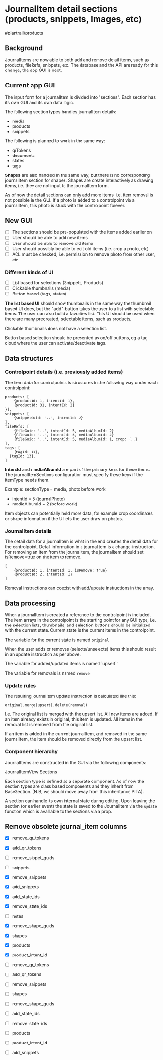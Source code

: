 # JournalItem detail sections (products, snippets, images, etc)

#plantrail/products

## Background
JournalItems are now able to both add and remove detail items, such as products, fileRefs, snippets, etc. The database and the API are ready for this change, the app GUI is next.

## Current app GUI
The input form for a journalItem is divided into "sections". Each section has its own GUI and its own data logic.

The following section types handles journalItem details:
* media
* products
* snippets

The following is planned to work in the same way:
* qrTokens
* documents
* states
* tags

**Shapes** are also handled in the same way, but there is no corresponding journalItem section for shapes. Shapes are create interactively as drawing items, i.e. they are not input to the journalItem form.

As of now the detail sections can only add more items, i.e. item removal is not possible in the GUI. If a photo is added to a controlpoint via a journalItem, this photo is stuck with the controlpoint forever.

## New GUI
- [ ] The sections should be pre-populated with the items added earlier on
- [ ] User should be able to add new items
- [ ] User should be able to remove old items
- [ ] User should possibly be able to edit old items (i.e. crop a photo, etc)
- [ ] ACL must be checked, i.e. permission to remove photo from other user, etc

### Different kinds of UI
- [ ] List based for selections (Snippets, Products)
- [ ] Clickable thumbnails (media)
- [ ] Button based (tags, states)

**The list based UI** should show thumbnails in the same way the thumbnail based UI does, but the "add"-button takes the user to a list with selectable items. The user can also build a favorites list. This UI should be used when there are many precreated, selectable items, such as products.

Clickable thumbnails does not have a selection list.

Button based selection should be presented as on/off buttons, eg a tag cloud where the user can activate/deactivate tags.

## Data structures
### Controlpoint details (i.e. previously added items)
The item data for controlpoints is structures in the following way under each controlpoint:

```
products: [
	{productId: 1, intentId: 1},
	{productId: 31, intentId: 2}  
}],
snippets: [
	{snippetGuid: '..', intentId: 2}
],
fileRefs: [
	{fileGuid: '..', intentId: 5, mediaAlbumId: 2}
	{fileGuid: '..', intentId: 5, mediaAlbumId: 2}
	{fileGuid: '..', intentId: 5, mediaAlbumId: 1, crop: {..}
],
tags: [
	{tagId: 11},
  {tagId: 13},
]
```

**IntentId** and **mediaAlbumId** are part of the primary keys for these items. The journalItemSections configuration must specify these keys if the itemType needs them.

Example:
sectionType = media, photo before work
* intentId = 5 (journalPhoto)
* mediaAlbumId = 2 (before work)

Item objects can potentially hold more data, for example crop coordinates or shape information if the UI lets the user draw on photos.

### JournalItem details
The detail data for a journalItem is what in the end creates the detail data for the controlpoint. Detail information in a journalItem is a change-instruction. For removing an item from the journalItem, the journalItem should set isRemove=true on the item to remove.

```
[
	{productId: 1, intentId: 1, isRemove: true}
	{productId: 2, intentId: 1}
]
```

Removal instructions can coexist with add/update instructions in the array.

## Data processing
When a journalItem is created a reference to the controlpoint is included. The item arrays in the controlpoint is the starting point for any GUI type, i.e. the selection lists, thumbnails, and selection buttons should be initialized with the current state. Current state is the current items in the controlpoint.

The variable for the current state is named `original`

When the user adds or removes (selects/unselects) items this should result in an update instruction as per above.

The variable for added/updated items is named `upsert``

The variable for removals is named `remove`

### Update rules
The resulting journalItem update instruction is calculated like this:

`original.merge(upsert).delete(removal)`

I.e. The original list is merged with the upsert list. All new items are added. If an item already exists in original, this item is updated. All items in the removal list is removed from the original list.

If an item is added in the current journalItem, and removed in the same journalItem, the item should be removed directly from the upsert list.

### Component hierarchy
JournalItems are constructed in the GUI via the following components:

JournalItemView
   Sections

Each section type is defined as a separate component. As of now the section types are class based components and they inherit from BaseSection. (N.B, we should move away from this inheritance PITA).

A section can handle its own internal state during editing. Upon leaving the section (or earlier event) the state is saved to the JournalItem via the `update` function which is avalilable to the sections via a prop.

## Remove obsolete journal_item columns
- [x] remove_qr_tokens
- [x] add_qr_tokens
- [ ] remove_sippet_guids
- [ ] snippets
- [x] remove_snippets
- [x] add_snippets
- [x] add_state_ids
- [x] remove_state_ids
- [ ] notes
- [x] remove_shape_guids
- [x] shapes
- [x] products
- [x] product_intent_id


- [ ] remove_qr_tokens
- [ ] add_qr_tokens
- [ ] remove_snippets

- [ ] shapes
- [ ] remove_shape_guids
- [ ] add_state_ids
- [ ] remove_state_ids
- [ ] products
- [ ] product_intent_id
- [ ] add_snippets

